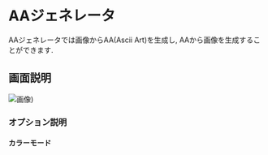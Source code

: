 # AAジェネレータ

AAジェネレータでは画像からAA(Ascii Art)を生成し,
AAから画像を生成することができます.


## 画面説明


![画像](AA))

### オプション説明

#### カラーモード 


